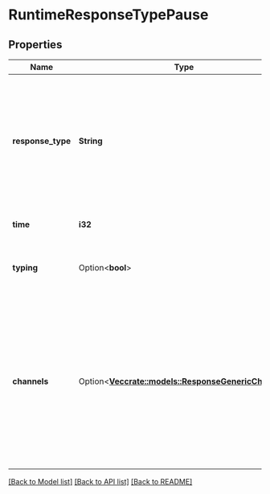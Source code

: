 # RuntimeResponseTypePause

## Properties

Name | Type | Description | Notes
------------ | ------------- | ------------- | -------------
**response_type** | **String** | The type of response returned by the dialog node. The specified response type must be supported by the client application or channel. | 
**time** | **i32** | How long to pause, in milliseconds. | 
**typing** | Option<**bool**> | Whether to send a \"user is typing\" event during the pause. | [optional]
**channels** | Option<[**Vec<crate::models::ResponseGenericChannel>**](ResponseGenericChannel.md)> | An array of objects specifying channels for which the response is intended. If **channels** is present, the response is intended for a built-in integration and should not be handled by an API client. | [optional]

[[Back to Model list]](../README.md#documentation-for-models) [[Back to API list]](../README.md#documentation-for-api-endpoints) [[Back to README]](../README.md)


